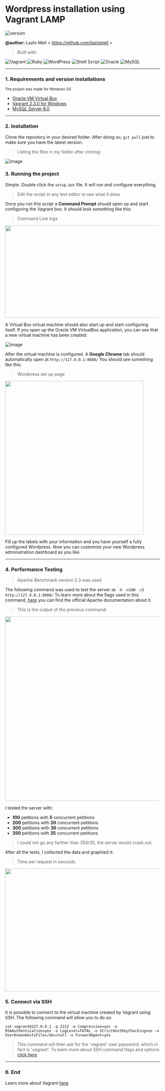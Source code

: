 # Wordpress installation using Vagrant LAMP
![version](https://img.shields.io/badge/version-1.0-blue)

**@author:** Lazlo Meli \< https://github.com/lazlomeli >

> Built with: 

![Vagrant](https://img.shields.io/badge/vagrant-%231563FF.svg?style=for-the-badge&logo=vagrant&logoColor=white)
![Ruby](https://img.shields.io/badge/ruby-%23CC342D.svg?style=for-the-badge&logo=ruby&logoColor=white)
![WordPress](https://img.shields.io/badge/WordPress-%23117AC9.svg?style=for-the-badge&logo=WordPress&logoColor=white)
![Shell Script](https://img.shields.io/badge/shell_script-%23121011.svg?style=for-the-badge&logo=gnu-bash&logoColor=white)
![Oracle](https://img.shields.io/badge/Oracle-F80000?style=for-the-badge&logo=oracle&logoColor=white)
![MySQL](https://img.shields.io/badge/mysql-%2300f.svg?style=for-the-badge&logo=mysql&logoColor=white)

_______________________________________________________________

### 1. Requirements and version installations
<sup>The project was made for Windows OS</sup>
- [Oracle VM Virtual Box](https://www.virtualbox.org/wiki/Downloads) 
- [Vagrant 2.3.0 for Windows](https://www.vagrantup.com/downloads)
- [MySQL Server 8.0](https://dev.mysql.com/downloads/mysql/)

_______________________________________________________________

### 2. Installation
Clone the repostory in your desired folder. After doing so, `git pull` just to make sure you have the latest version.
> Listing the files in my folder after cloning:

![image](https://user-images.githubusercontent.com/72606659/194422481-6b71fe31-383b-4ba8-bacc-5052a6ab4c68.png)

### 3. Running the project
Simple. Double click the `setup.bat` file. It will run and configure everything.
> Edit the script in any text editor to see what it does

Once you run this script a **Command Prompt** should open up and start configuring the Vagrant box. It should look something like this:
> Command Line logs

<img src="https://user-images.githubusercontent.com/72606659/194424879-b29db742-f28c-46be-9bb7-16f4025fdfc9.png" width="700" height="300">

A Virtual Box virtual machine should also start up and start configuring itself.
If you open up the Oracle VM VirtualBox application, you can see that a new virtual machine has been created:

![image](https://user-images.githubusercontent.com/72606659/194425206-6aeabc70-3c07-4fd4-98b9-37492a7d4c0d.png)

After the virtual machine is configured. A **Google Chrome** tab should automatically open at `http://127.0.0.1:8080/`
You should see something like this:
> Wordpress set up page

<img src="https://user-images.githubusercontent.com/72606659/194426321-b1a7b03a-77d5-490b-ab14-a29bea32cf59.png" width="450" height="500">

Fill up the labels with your information and you have yourself a fully configured Wordpress. Now you can customize your new Wordpress administration dashboard as you like.

_______________________________________________________________

### 4. Performance Testing
> Apache Benchmark version 2.3 was used

The following command was used to test the server `ab -k -n100 -c5 http://127.0.0.1:8000/`
To learn more about the flags used in this command, [here](https://httpd.apache.org/docs/2.4/programs/ab.html) you can find the official Apache documentation about it.

> This is the output of the previous command:

<img src="https://user-images.githubusercontent.com/72606659/194429378-c5eb790e-b7de-4b74-bc1c-99a528ef65e0.png" width="600" height="600">

I tested the server with: 
- **100** petitions with **5** concurrent petitions
- **200** petitions with **20** concurrent petitions
- **300** petitions with **30** concurrent petitions
- **350** petitions with **35** concurrent petitions

> I could not go any further than 350/35, the server would crash out.

After all the tests, I collected the data and graphied it:
> Time per request in seconds

<img src="https://user-images.githubusercontent.com/72606659/194429891-2577c8dc-a68a-4593-9032-709a7416b26c.png" width="600" height="400">

### 5. Connect via SSH
It is possible to connect to the virtual machine created by Vagrant using SSH. The following command will allow you to do so:

`ssh vagrant@127.0.0.1 -p 2222 -o Compression=yes -o DSAAuthentication=yes -o LogLevel=FATAL -o StrictHostKeyChecking=no -o UserKnownHostsFile=/dev/null -o ForwardAgent=yes`

> This command will then ask for the 'vagrant' user password, which in fact is 'vagrant'. To learn more about SSH command flags and options [click here](https://linuxcommand.org/lc3_man_pages/ssh1.html)

_______________________________________________________________

### 6. End
Learn more about Vagrant [here](https://www.vagrantup.com/docs)

